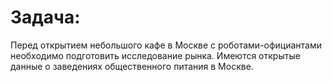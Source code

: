 # Задача:
Перед открытием небольшого кафе в Москве с роботами-официантами необходимо подготовить исследование рынка.
Имеются открытые данные о заведениях общественного питания в Москве.
